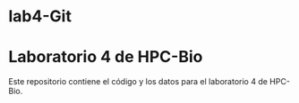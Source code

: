 # lab4-Git

# Laboratorio 4 de HPC-Bio

Este repositorio contiene el código y los datos para el laboratorio 4 de HPC-Bio.
